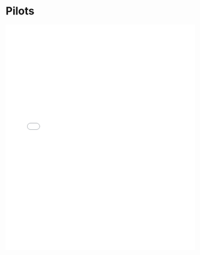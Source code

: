 # Pilots

<MDXLayout>
  <embed src="/assets/files/02-Pilots-2043147e927f3528b7ec985153bba5c3.pdf" type="application/pdf" width="100%" height="600px" />
</MDXLayout>